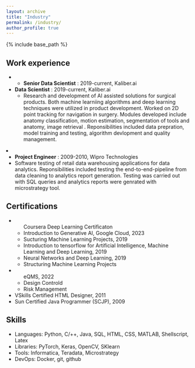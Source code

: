 ```yaml
---
layout: archive
title: "Industry"
permalink: /industry/
author_profile: true
---
```

{% include base_path %}


## Work experience
<ul>
  <li><ul> <li> <b>Senior Data Scientist</b> : 2019-current, Kaliber.ai<br></li></ul></li>      
    <li> <b>Data Scientist</b> : 2019-current, Kaliber.ai<br>
      <ul><li>Research and development of AI assisted solutions for surgical products.  Both machine learniing algorithms and deep learning techniques were utilized in product development. Worked on 2D point tracking for navigation in surgery.  Modules developed include anatomy classification,  motion estimation, segmentation of tools and anatomy, image retrieval . Reponsibilities included data prepration, model training and testing,  algorithm devlopment and quality management.  </li></ul></li>
    </ul>
  </li>
  <li>
    <ul>
      <li><b>Project Engineer</b> : 2009-2010, Wipro Technologies</li>
      <li>Software testing of retail data warehousing applications for data analytics. Reponsibilities included testing the end-to-end-pipeline from data cleaning to analytics report generation. Testing was carried out with SQL queries and analytics reports were genrated with microstrategy tool.  </li>
    </ul> 
  </li>
 </ul>
 

## Certifications
<ul>
  <li><ul>
    <lh>Coursera Deep Learning Certificaton</lh>
    <li>Introduction to Generative AI, Google Cloud, 2023</li>
    <li>Sucturing Machine Learning Projects, 2019</li>
    <li>Introduction to tensorflow for Artificial Intelligence, Machine Learning and Deep Learning, 2019</li>
    <li>Neural Networks and Deep Learning, 2019</li>
    <li>Structuring Machine Learning Projects</li>
    </ul>
  </li>
  <li><ul>
    <lh>eQMS, 2022</lh>
    <li> Design Controld</li>
    <li>Risk Management</li>
    </ul>
  </li>
  <li>VSkills Certified HTML Designer, 2011</li>
  <li>Sun Certified Java Programmer (SCJP), 2009</li>
</ul>

## Skills
<ul><li>Languages: Python, C/++, Java, SQL, HTML, CSS, MATLAB, Shellscript, Latex</li>
  <li> Libraries: PyTorch, Keras, OpenCV, SKlearn </li>
  <li>Tools: Informatica, Teradata, Microstrategy</li>
  <li> DevOps:  Docker, git, github</li>
  </ul>
    


